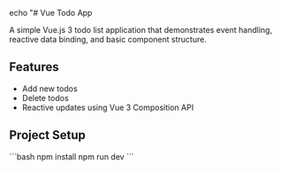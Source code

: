 echo "# Vue Todo App

A simple Vue.js 3 todo list application that demonstrates event handling, reactive data binding, and basic component structure.

## Features
- Add new todos
- Delete todos
- Reactive updates using Vue 3 Composition API

## Project Setup

\`\`\`bash
npm install
npm run dev
\`\`\`

